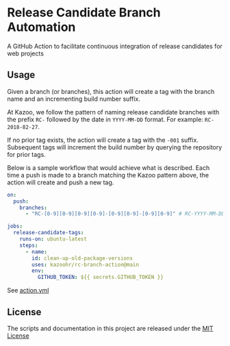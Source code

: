 # Release Candidate Branch Automation

A GitHub Action to facilitate continuous integration of release candidates for web projects

## Usage

Given a branch (or branches), this action will create a tag with the branch name and an incrementing build number suffix.

At Kazoo, we follow the pattern of naming release candidate branches with the prefix `RC-` followed by the date in `YYYY-MM-DD` format. For example: `RC-2018-82-27`.

If no prior tag exists, the action will create a tag with the `-001` suffix. Subsequent tags will increment the build number by querying the repository for prior tags.

Below is a sample workflow that would achieve what is described. Each time a push is made to a branch matching the Kazoo pattern above, the action will create and push a new tag.

```yaml
on:
  push:
    branches:
      - "RC-[0-9][0-9][0-9][0-9]-[0-9][0-9]-[0-9][0-9]" # RC-YYYY-MM-DD

jobs:
  release-candidate-tags:
    runs-on: ubuntu-latest
    steps:
      - name:
        id: clean-up-old-package-versions
        uses: kazoohr/rc-branch-action@main
        env:
          GITHUB_TOKEN: ${{ secrets.GITHUB_TOKEN }}
```

See [action.yml](action.yml)

## License

The scripts and documentation in this project are released under the [MIT License](LICENSE)
